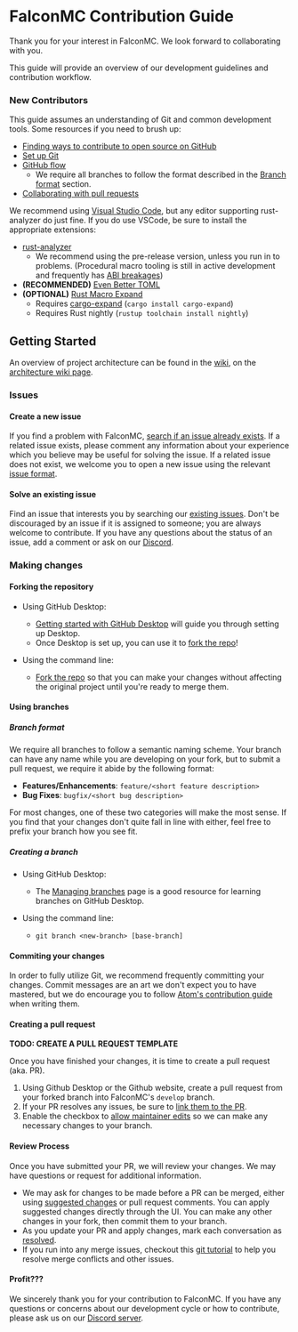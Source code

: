 # FalconMC Contribution Guide

Thank you for your interest in FalconMC. We look forward to collaborating with you.

This guide will provide an overview of our development guidelines and contribution workflow.

### New Contributors

This guide assumes an understanding of Git and common development tools. Some resources if you need to brush up:

- [Finding ways to contribute to open source on GitHub](https://docs.github.com/en/get-started/exploring-projects-on-github/finding-ways-to-contribute-to-open-source-on-github)
- [Set up Git](https://docs.github.com/en/get-started/quickstart/set-up-git)
- [GitHub flow](https://docs.github.com/en/get-started/quickstart/github-flow)
  - We require all branches to follow the format described in the [Branch format](#branch-format) section.
- [Collaborating with pull requests](https://docs.github.com/en/github/collaborating-with-pull-requests)

We recommend using [Visual Studio Code](https://code.visualstudio.com/), but any editor supporting rust-analyzer do just fine. If you do use VSCode, be sure to install the appropriate extensions:

- [rust-analyzer](https://marketplace.visualstudio.com/items?itemName=rust-lang.rust-analyzer)
  - We recommend using the pre-release version, unless you run in to problems. (Procedural macro tooling is still in active development and frequently has [ABI breakages](https://github.com/rust-lang/rust-analyzer/issues/12525))
- **(RECOMMENDED)** [Even Better TOML](https://marketplace.visualstudio.com/items?itemName=tamasfe.even-better-toml)
- **(OPTIONAL)** [Rust Macro Expand](https://marketplace.visualstudio.com/items?itemName=Odiriuss.rust-macro-expand)
  - Requires [cargo-expand](https://github.com/dtolnay/cargo-expand) (`cargo install cargo-expand`)
  - Requires Rust nightly (`rustup toolchain install nightly`)
  
## Getting Started

An overview of project architecture can be found in the [wiki](https://wiki.falconmc.org/), on the [architecture wiki page](https://wiki.falconmc.org/falconmc/developer/architecture.html).

### Issues

#### Create a new issue

If you find a problem with FalconMC, [search if an issue already exists](https://docs.github.com/en/github/searching-for-information-on-github/searching-on-github/searching-issues-and-pull-requests#search-by-the-title-body-or-comments).
If a related issue exists, please comment any information about your experience which you believe may be useful for solving the issue.
If a related issue does not exist, we welcome you to open a new issue using the relevant [issue format](https://github.com/FalconMC-Dev/FalconMC/issues/new/choose).

#### Solve an existing issue

Find an issue that interests you by searching our [existing issues](https://github.com/FalconMC-Dev/FalconMC/issues). Don't be discouraged by an issue if it is assigned to someone; you are always welcome to contribute. If you have any questions about the status of an issue, add a comment or ask on our [Discord](https://discord.com/invite/HC82fwYXW5).

### Making changes

#### Forking the repository

- Using GitHub Desktop:
  - [Getting started with GitHub Desktop](https://docs.github.com/en/desktop/installing-and-configuring-github-desktop/getting-started-with-github-desktop) will guide you through setting up Desktop.
  - Once Desktop is set up, you can use it to [fork the repo](https://docs.github.com/en/desktop/contributing-and-collaborating-using-github-desktop/cloning-and-forking-repositories-from-github-desktop)!

- Using the command line:
  - [Fork the repo](https://docs.github.com/en/github/getting-started-with-github/fork-a-repo#fork-an-example-repository) so that you can make your changes without affecting the original project until you're ready to merge them.

#### Using branches

##### Branch format

We require all branches to follow a semantic naming scheme. Your branch can have any name while you are developing on your fork, but to submit a pull request, we require it abide by the following format:

- **Features/Enhancements**: `feature/<short feature description>`
- **Bug Fixes**: `bugfix/<short bug description>`

For most changes, one of these two categories will make the most sense. If you find that your changes don't quite fall in line with either, feel free to prefix your branch how you see fit. 

##### Creating a branch

- Using GitHub Desktop:
  - The [Managing branches](https://docs.github.com/en/desktop/contributing-and-collaborating-using-github-desktop/making-changes-in-a-branch/managing-branches) page is a good resource for learning branches on GitHub Desktop.
  
- Using the command line:
  - `git branch <new-branch> [base-branch]`

#### Commiting your changes

In order to fully utilize Git, we recommend frequently committing your changes. Commit messages are an art we don't expect you to have mastered, but we do encourage you to follow [Atom's contribution guide](https://github.com/atom/atom/blob/master/CONTRIBUTING.md#git-commit-messages) when writing them.

#### Creating a pull request

**TODO: CREATE A PULL REQUEST TEMPLATE**

Once you have finished your changes, it is time to create a pull request (aka. PR).

1. Using Github Desktop or the Github website, create a pull request from your forked branch into FalconMC's `develop` branch.
2. If your PR resolves any issues, be sure to [link them to the PR](https://docs.github.com/en/issues/tracking-your-work-with-issues/linking-a-pull-request-to-an-issue).
3. Enable the checkbox to [allow maintainer edits](https://docs.github.com/en/github/collaborating-with-issues-and-pull-requests/allowing-changes-to-a-pull-request-branch-created-from-a-fork) so we can make any necessary changes to your branch.

#### Review Process
Once you have submitted your PR, we will review your changes. We may have questions or request for additional information.
- We may ask for changes to be made before a PR can be merged, either using [suggested changes](https://docs.github.com/en/github/collaborating-with-issues-and-pull-requests/incorporating-feedback-in-your-pull-request) or pull request comments. You can apply suggested changes directly through the UI. You can make any other changes in your fork, then commit them to your branch.
- As you update your PR and apply changes, mark each conversation as [resolved](https://docs.github.com/en/github/collaborating-with-issues-and-pull-requests/commenting-on-a-pull-request#resolving-conversations).
- If you run into any merge issues, checkout this [git tutorial](https://github.com/skills/resolve-merge-conflicts) to help you resolve merge conflicts and other issues.

#### Profit???

We sincerely thank you for your contribution to FalconMC. If you have any questions or concerns about our development cycle or how to contribute, please ask us on our [Discord server](https://discord.com/invite/HC82fwYXW5).
